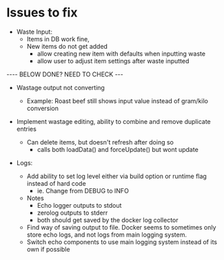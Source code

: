 Issues to fix
=============

* Waste Input:
	- Items in DB work fine,
	- New items do not get added
		+ allow creating new item with defaults when inputting waste
		+ allow user to adjust item settings after waste inputted

---- BELOW DONE? NEED TO CHECK ---
* Wastage output not converting
	- Example: Roast beef still shows input value instead of gram/kilo conversion
* Implement wastage editing, ability to combine and remove duplicate entries
	- Can delete items, but doesn't refresh after doing so
		+ calls both loadData() and forceUpdate() but wont update

* Logs:
	+ Add ability to set log level either via build option or runtime flag instead of hard code
		- ie. Change from DEBUG to INFO
	+ Notes
		- Echo logger outputs to stdout
		- zerolog outputs to stderr
		- both should get saved by the docker log collector
	+ Find way of saving output to file.  Docker seems to sometimes only store echo logs, and
	  not logs from main logging system.
	+ Switch echo components to use main logging system instead of its own if possible
